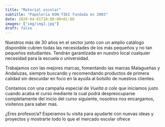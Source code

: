 ```yaml
---
title: "Material escolar"
subtitle: "Papelería KON-TIKI fundada en 2003"
date: 2020-04-01T10:00:00+01:00
images: ["img/img2.jpg"]
draft: false
---
```


Nuestros más de 30 años en el sector junto con un amplio catálogo disponible cubren todas las necesidades de los más pequeños y no tan pequeños estudiantes. Tendrán garantizada en nuestro local cualquier necesidad para la escuela o universidad.

Trabajamos con las mejores marcas, fomentando las marcas Malagueñas y Andaluzas, siempre buscando y recomendando productos de primera calidad sin descuidar en foco en la ayuda al bolsillo de nuestros clientes.

Contamos con una campaña especial de *Vuelta a cole* que iniciamos justo cuando acaba el curso mediante la cual podrá despreocuparse completamente del inicio del curso siguiente, nosotros nos encargamos, visitenos para saber mas.

¿Eres profesor/a? Esperamos tu visita para  ayudarte con nuevas ideas y proyectos y mostrarte todo lo que el mercado escolar ofrece
